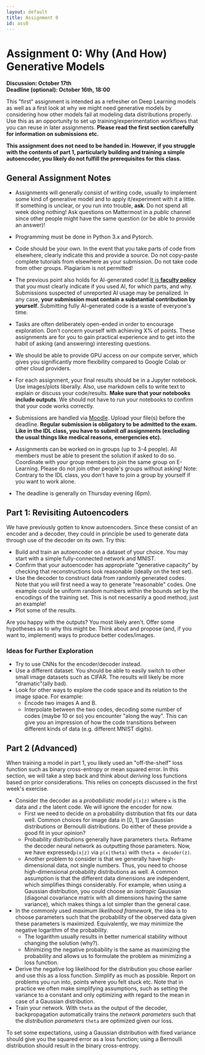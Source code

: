 ```yaml
---
layout: default
title: Assignment 0
id: ass0
---
```



# Assignment 0: Why (And How) Generative Models
**Discussion: October 17th**  
**Deadline (optional): October 16th, 18:00**

This "first" assignment is intended as a refresher on Deep Learning models as well as a first look at why we might need 
generative models by considering how other models fail at modeling data distributions properly.
Use this as an opportunity to set up training/experimentation workflows that you can reuse in later assignments.
**Please read the first section carefully for information on submissions etc.**

**This assignment does not need to be handed in. 
However, if you struggle with the contents of part 1, particularly building and training a simple autoencoder, you 
likely do not fulfill the prerequisites for this class.**


## General Assignment Notes

- Assignments will generally consist of writing code, usually to implement some kind of generative model and to apply 
it/experiment with it a little. 
If something is unclear, or you run into trouble, **ask**. 
Do not spend all week doing nothing! 
Ask questions on Mattermost in a _public_ channel since other people might have the same question
(or be able to provide an answer)!

- Programming must be done in Python 3.x and Pytorch.

- Code should be your own. 
In the event that you take parts of code from elsewhere, clearly indicate this and provide a source. 
Do not copy-paste complete tutorials from elsewhere as your submission.
Do not take code from other groups.
Plagiarism is not permitted!

- The previous point also holds for AI-generated code!
[It is **faculty policy**](https://www.fin.ovgu.de/inf/en/Study/Being+a+student/Examination+Office/Examination+Board/Regelungen.html#gen_ki)
that you must clearly indicate if you used AI, for which parts, and why.
Submissions suspected of unreported AI usage may be penalized.
In any case, **your submission must contain a substantial contribution by yourself**.
Submitting fully AI-generated code is a waste of everyone's time.

- Tasks are often deliberately open-ended in order to encourage exploration. 
Don't concern yourself with achieving X% of points. 
These assignments are for you to gain practical experience and to get into the habit of asking (and answering)
interesting questions.

- We should be able to provide GPU access on our compute server, which gives you significantly more flexibility compared
to Google Colab or other cloud providers.

- For each assignment, your final results should be in a Jupyter notebook. 
Use images/plots liberally. 
Also, use markdown cells to write text to explain or discuss your code/results. 
**Make sure that your notebooks include outputs**. 
We should not have to run your notebooks to confirm that your code works correctly.

- Submissions are handled via [Moodle](https://elearning.ovgu.de/course/view.php?id=19553). 
Upload your file(s) before the deadline. 
**Regular submission is obligatory to be admitted to the exam.
Like in the IDL class, you have to submit _all_ assignments (excluding the usual things like medical reasons, emergencies etc).**
  
- Assignments can be worked on in groups (up to 3-4 people).
All members must be able to present the solution if asked to do so.
Coordinate with your group members to join the same group on E-Learning.
Please do not join other people's groups without asking!
Note: Contrary to the IDL class, you don't have to join a group by yourself if you want to work alone.

- The deadline is generally on Thursday evening (6pm).


## Part 1: Revisiting Autoencoders

We have previously gotten to know autoencoders.
Since these consist of an encoder and a decoder, they could in principle be used to generate data through use of the 
decoder on its own. 
Try this:
- Build and train an autoencoder on a dataset of your choice. 
You may start with a simple fully-connected network and MNIST.
- Confirm that your autoencoder has appropriate "generative capacity" by checking that reconstructions look reasonable 
(ideally on the test set).
- Use the decoder to construct data from randomly generated codes. 
Note that you will first need a way to generate "reasonable" codes. 
One example could be uniform random numbers within the bounds set by the encodings of the training set. 
This is not necessarily a good method, just an example!
- Plot some of the results.

Are you happy with the outputs? 
You most likely aren't. 
Offer some hypotheses as to why this might be. 
Think about and propose (and, if you want to, implement) ways to produce better codes/images.


### Ideas for Further Exploration

- Try to use CNNs for the encoder/decoder instead.
- Use a different dataset. 
You should be able to easily switch to other small image datasets such as CIFAR. 
The results will likely be more "dramatic"(ally bad).
- Look for other ways to explore the code space and its relation to the image space. 
For example: 
  - Encode two images A and B. 
  - Interpolate between the two codes, decoding some number of codes (maybe 10 or so) you encounter "along the way". 
  This can give you an impression of how the code transitions between different kinds of data (e.g. different MNIST digits). 


## Part 2 (Advanced)

When training a model in part 1, you likely used an "off-the-shelf" loss function such as binary cross-entropy or mean 
squared error. 
In this section, we will take a step back and think about _deriving_ loss functions based on prior considerations.
This relies on concepts discussed in the first week's exercise.
- Consider the decoder as a _probabilistic model_ `p(x|z)` where `x` is the data and
`z` the latent code. 
We will ignore the encoder for now.
  - First we need to decide on a probability distribution that fits our data well.
  Common choices for image data in [0, 1] are Gaussian distributions or Bernoulli distributions. 
  Do either of these provide a good fit in your opinion?
  - Probability distributions generally have parameters `theta`.
  Reframe the decoder neural network as outputting those parameters. 
  Now, we have expressed`p(x|z)` via `p(x|theta)` with `theta = decoder(z)`.
  - Another problem to consider is that we generally have high-dimensional data, not single numbers. 
  Thus, you need to choose high-dimensional probability distributions as well. 
  A common assumption is that the different data dimensions are independent, which simplifies things considerably. 
  For example, when using a Gaussian distribution, you could choose an _isotropic_ Gaussian (diagonal covariance matrix 
  with all dimensions having the same variance), which makes things a lot simpler than the general case.
- In the commonly used _maximum likelihood framework_, the idea is to choose parameters such that the probability of the
observed data given these parameters is maximized. 
Equivalently, we may minimize the negative logarithm of the probability.
  - The logarithm usually results in better numerical stability without changing the solution (why?).
  - Minimizing the negative probability is the same as maximizing the probability and allows us to formulate the problem 
  as minimizing a loss function.
- Derive the negative log likelihood for the distribution you chose earlier and use this as a loss function. 
Simplify as much as possible.
Report on problems you run into, points where you felt stuck etc. 
Note that in practice we often make simplifying assumptions, such
as setting the variance to a constant and only optimizing with regard to the mean 
  in case of a Gaussian distribution.
- Train your network. 
With `theta` as the output of the decoder, backpropagation automatically trains the _network parameters_ such that the 
_distribution parameters_ `theta` are optimized given our loss.

To set some expectations, using a Gaussian distribution with fixed variance should give you the squared error as a 
loss function; 
using a Bernoulli distribution should result in the binary cross-entropy.
